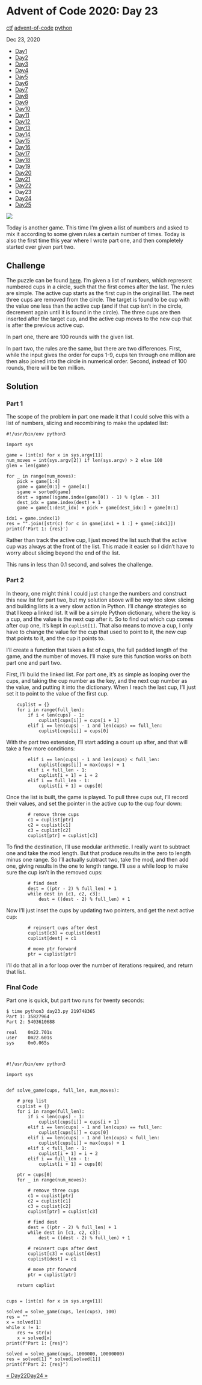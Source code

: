 # Advent of Code 2020: Day 23

[ctf](/tags#ctf ) [advent-of-code](/tags#advent-of-code )
[python](/tags#python )  
  
Dec 23, 2020

  * [Day1](/adventofcode2020/1)
  * [Day2](/adventofcode2020/2)
  * [Day3](/adventofcode2020/3)
  * [Day4](/adventofcode2020/4)
  * [Day5](/adventofcode2020/5)
  * [Day6](/adventofcode2020/6)
  * [Day7](/adventofcode2020/7)
  * [Day8](/adventofcode2020/8)
  * [Day9](/adventofcode2020/9)
  * [Day10](/adventofcode2020/10)
  * [Day11](/adventofcode2020/11)
  * [Day12](/adventofcode2020/12)
  * [Day13](/adventofcode2020/13)
  * [Day14](/adventofcode2020/14)
  * [Day15](/adventofcode2020/15)
  * [Day16](/adventofcode2020/16)
  * [Day17](/adventofcode2020/17)
  * [Day18](/adventofcode2020/18)
  * [Day19](/adventofcode2020/19)
  * [Day20](/adventofcode2020/20)
  * [Day21](/adventofcode2020/21)
  * [Day22](/adventofcode2020/22)
  * Day23
  * [Day24](/adventofcode2020/24)
  * [Day25](/adventofcode2020/25)

![](https://0xdfimages.gitlab.io/img/aoc2020-23-cover.png)

Today is another game. This time I’m given a list of numbers and asked to mix
it according to some given rules a certain number of times. Today is also the
first time this year where I wrote part one, and then completely started over
given part two.

## Challenge

The puzzle can be found [here](https://adventofcode.com/2020/day/23). I’m
given a list of numbers, which represent numbered cups in a circle, such that
the first comes after the last. The rules are simple. The active cup starts as
the first cup in the original list. The next three cups are removed from the
circle. The target is found to be cup with the value one less than the active
cup (and if that cup isn’t in the circle, decrement again until it is found in
the circle). The three cups are then inserted after the target cup, and the
active cup moves to the new cup that is after the previous active cup.

In part one, there are 100 rounds with the given list.

In part two, the rules are the same, but there are two differences. First,
while the input gives the order for cups 1-9, cups ten through one million are
then also joined into the circle in numerical order. Second, instead of 100
rounds, there will be ten million.

## Solution

### Part 1

The scope of the problem in part one made it that I could solve this with a
list of numbers, slicing and recombining to make the updated list:

    
    
    #!/usr/bin/env python3
    
    import sys
    
    game = [int(x) for x in sys.argv[1]]
    num_moves = int(sys.argv[2]) if len(sys.argv) > 2 else 100
    glen = len(game)
    
    for _ in range(num_moves):
        pick = game[1:4]
        game = game[0:1] + game[4:]
        sgame = sorted(game)
        dest = sgame[(sgame.index(game[0]) - 1) % (glen - 3)]
        dest_idx = game.index(dest) + 1
        game = game[1:dest_idx] + pick + game[dest_idx:] + game[0:1]
    
    idx1 = game.index(1)
    res = "".join([str(c) for c in game[idx1 + 1 :] + game[:idx1]])
    print(f'Part 1: {res}')
    

Rather than track the active cup, I just moved the list such that the active
cup was always at the front of the list. This made it easier so I didn’t have
to worry about slicing beyond the end of the list.

This runs in less than 0.1 second, and solves the challenge.

### Part 2

In theory, one might think I could just change the numbers and construct this
new list for part two, but my solution above will be _way_ too slow. slicing
and building lists is a very slow action in Python. I’ll change strategies so
that I keep a linked list. It will be a simple Python dictionary, where the
key is a cup, and the value is the next cup after it. So to find out which cup
comes after cup one, it’s kept in `cuplist[1]`. That also means to move a cup,
I only have to change the value for the cup that used to point to it, the new
cup that points to it, and the cup it points to.

I’ll create a function that takes a list of cups, the full padded length of
the game, and the number of moves. I’ll make sure this function works on both
part one and part two.

First, I’ll build the linked list. For part one, it’s as simple as looping
over the cups, and taking the cup number as the key, and the next cup number
as the value, and putting it into the dictionary. When I reach the last cup,
I’ll just set it to point to the value of the first cup.

    
    
        cuplist = {}
        for i in range(full_len):
            if i < len(cups) - 1:
                cuplist[cups[i]] = cups[i + 1]
            elif i == len(cups) - 1 and len(cups) == full_len:
                cuplist[cups[i]] = cups[0]
    

With the part two extension, I’ll start adding a count up after, and that will
take a few more conditions:

    
    
            elif i == len(cups) - 1 and len(cups) < full_len:
                cuplist[cups[i]] = max(cups) + 1
            elif i < full_len - 1:
                cuplist[i + 1] = i + 2
            elif i == full_len - 1:
                cuplist[i + 1] = cups[0]
    

Once the list is built, the game is played. To pull three cups out, I’ll
record their values, and set the pointer in the active cup to the cup four
down:

    
    
            # remove three cups
            c1 = cuplist[ptr]
            c2 = cuplist[c1]
            c3 = cuplist[c2]
            cuplist[ptr] = cuplist[c3]
    

To find the destination, I’ll use modular arithmetic. I really want to
subtract one and take the mod length. But that produce results in the zero to
length minus one range. So I’ll actually subtract two, take the mod, and then
add one, giving results in the one to length range. I’ll use a while loop to
make sure the cup isn’t in the removed cups:

    
    
            # find dest
            dest = ((ptr - 2) % full_len) + 1
            while dest in [c1, c2, c3]:
                dest = ((dest - 2) % full_len) + 1
    

Now I’ll just inset the cups by updating two pointers, and get the next active
cup:

    
    
            # reinsert cups after dest
            cuplist[c3] = cuplist[dest]
            cuplist[dest] = c1
    
            # move ptr forward
            ptr = cuplist[ptr]
    

I’ll do that all in a for loop over the number of iterations required, and
return that list.

### Final Code

Part one is quick, but part two runs for twenty seconds:

    
    
    $ time python3 day23.py 219748365 
    Part 1: 35827964
    Part 2: 5403610688
    
    real    0m22.701s
    user    0m22.601s
    sys     0m0.065s
    
    
    
    #!/usr/bin/env python3
    
    import sys
    
    
    def solve_game(cups, full_len, num_moves):
    
        # prep list
        cuplist = {}
        for i in range(full_len):
            if i < len(cups) - 1:
                cuplist[cups[i]] = cups[i + 1]
            elif i == len(cups) - 1 and len(cups) == full_len:
                cuplist[cups[i]] = cups[0]
            elif i == len(cups) - 1 and len(cups) < full_len:
                cuplist[cups[i]] = max(cups) + 1
            elif i < full_len - 1:
                cuplist[i + 1] = i + 2
            elif i == full_len - 1:
                cuplist[i + 1] = cups[0]
    
        ptr = cups[0]
        for _ in range(num_moves):
    
            # remove three cups
            c1 = cuplist[ptr]
            c2 = cuplist[c1]
            c3 = cuplist[c2]
            cuplist[ptr] = cuplist[c3]
    
            # find dest
            dest = ((ptr - 2) % full_len) + 1
            while dest in [c1, c2, c3]:
                dest = ((dest - 2) % full_len) + 1
    
            # reinsert cups after dest
            cuplist[c3] = cuplist[dest]
            cuplist[dest] = c1
    
            # move ptr forward
            ptr = cuplist[ptr]
    
        return cuplist
    
    
    cups = [int(x) for x in sys.argv[1]]
    
    solved = solve_game(cups, len(cups), 100)
    res = ""
    x = solved[1]
    while x != 1:
        res += str(x)
        x = solved[x]
    print(f"Part 1: {res}")
    
    solved = solve_game(cups, 1000000, 10000000)
    res = solved[1] * solved[solved[1]]
    print(f"Part 2: {res}")
    

[« Day22](/adventofcode2020/22)[Day24 »](/adventofcode2020/24)

[](/adventofcode2020/23)

